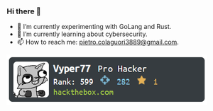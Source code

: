 ### Hi there 👋

- 🔭 I’m currently experimenting with GoLang and Rust.
- 🌱 I’m currently learning about cybersecurity.
- 📫 How to reach me: pietro.colaguori3889@gmail.com.

<!--
**PietroColaguori/PietroColaguori** is a ✨ _special_ ✨ repository because its `README.md` (this file) appears on your GitHub profile.

Here are some ideas to get you started:

- 🔭 I’m currently working on ...
- 🌱 I’m currently learning ...
- 👯 I’m looking to collaborate on ...
- 🤔 I’m looking for help with ...
- 💬 Ask me about ...
- 📫 How to reach me: ...
- 😄 Pronouns: ...
- ⚡ Fun fact: ...
-->

![HTB Banner](https://github.com/PietroColaguori/PietroColaguori/blob/main/images/pro_hacker_banner.png)



<!-- ![GitHub Stats](https://github-readme-stats.vercel.app/api?username=PietroColaguori&theme=tokyonight) -->



<!-- [![Top Langs](https://github-readme-stats.vercel.app/api/top-langs/?username=PietroColaguori&layout=compact)](https://github.com/anuraghazra/github-readme-stats) -->
